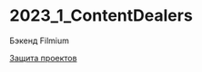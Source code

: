 # 2023_1_ContentDealers
Бэкенд Filmium

[Защита проектов](https://drive.google.com/file/d/1VZBd3hquXCrVwyVIfJlL6uirhA0ShyYW/view?usp=sharing)
